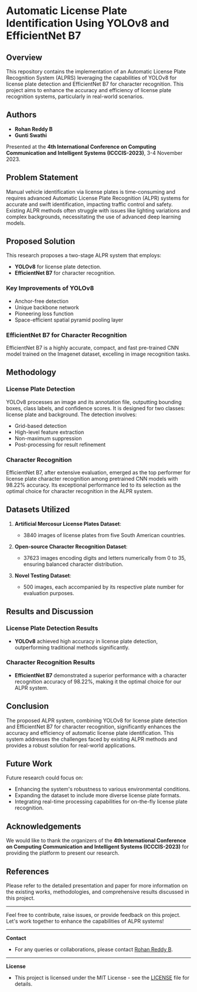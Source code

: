 # Automatic License Plate Identification Using YOLOv8 and EfficientNet B7

## Overview

This repository contains the implementation of an Automatic License Plate Recognition System (ALPRS) leveraging the capabilities of YOLOv8 for license plate detection and EfficientNet B7 for character recognition. This project aims to enhance the accuracy and efficiency of license plate recognition systems, particularly in real-world scenarios.

## Authors
- **Rohan Reddy B**
- **Gunti Swathi**

Presented at the **4th International Conference on Computing Communication and Intelligent Systems (ICCCIS-2023)**, 3-4 November 2023.

## Problem Statement
Manual vehicle identification via license plates is time-consuming and requires advanced Automatic License Plate Recognition (ALPR) systems for accurate and swift identification, impacting traffic control and safety. Existing ALPR methods often struggle with issues like lighting variations and complex backgrounds, necessitating the use of advanced deep learning models.

## Proposed Solution

This research proposes a two-stage ALPR system that employs:
- **YOLOv8** for license plate detection.
- **EfficientNet B7** for character recognition.

### Key Improvements of YOLOv8
- Anchor-free detection
- Unique backbone network
- Pioneering loss function
- Space-efficient spatial pyramid pooling layer

### EfficientNet B7 for Character Recognition
EfficientNet B7 is a highly accurate, compact, and fast pre-trained CNN model trained on the Imagenet dataset, excelling in image recognition tasks.

## Methodology

### License Plate Detection
YOLOv8 processes an image and its annotation file, outputting bounding boxes, class labels, and confidence scores. It is designed for two classes: license plate and background. The detection involves:
- Grid-based detection
- High-level feature extraction
- Non-maximum suppression
- Post-processing for result refinement

### Character Recognition
EfficientNet B7, after extensive evaluation, emerged as the top performer for license plate character recognition among pretrained CNN models with 98.22% accuracy. Its exceptional performance led to its selection as the optimal choice for character recognition in the ALPR system.

## Datasets Utilized

1. **Artificial Mercosur License Plates Dataset**:
   - 3840 images of license plates from five South American countries.

2. **Open-source Character Recognition Dataset**:
   - 37623 images encoding digits and letters numerically from 0 to 35, ensuring balanced character distribution.

3. **Novel Testing Dataset**:
   - 500 images, each accompanied by its respective plate number for evaluation purposes.

## Results and Discussion

### License Plate Detection Results
- **YOLOv8** achieved high accuracy in license plate detection, outperforming traditional methods significantly.

### Character Recognition Results
- **EfficientNet B7** demonstrated a superior performance with a character recognition accuracy of 98.22%, making it the optimal choice for our ALPR system.

## Conclusion

The proposed ALPR system, combining YOLOv8 for license plate detection and EfficientNet B7 for character recognition, significantly enhances the accuracy and efficiency of automatic license plate identification. This system addresses the challenges faced by existing ALPR methods and provides a robust solution for real-world applications.

## Future Work

Future research could focus on:
- Enhancing the system's robustness to various environmental conditions.
- Expanding the dataset to include more diverse license plate formats.
- Integrating real-time processing capabilities for on-the-fly license plate recognition.

## Acknowledgements

We would like to thank the organizers of the **4th International Conference on Computing Communication and Intelligent Systems (ICCCIS-2023)** for providing the platform to present our research.

## References

Please refer to the detailed presentation and paper for more information on the existing works, methodologies, and comprehensive results discussed in this project.

---

Feel free to contribute, raise issues, or provide feedback on this project. Let's work together to enhance the capabilities of ALPR systems!

---

**Contact**
- For any queries or collaborations, please contact [Rohan Reddy B](mailto:rohanbadugula9@gmail.com).

---

**License**
- This project is licensed under the MIT License - see the [LICENSE](LICENSE) file for details.
